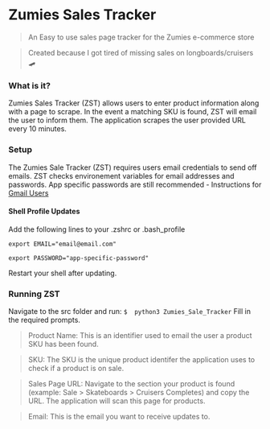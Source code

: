 # Zumies Sales Tracker

> An Easy to use sales page tracker for the Zumies e-commerce store

> Created because I got tired of missing sales on longboards/cruisers 🛹

### What is it?
Zumies Sales Tracker (ZST) allows users to enter product information along with a page to scrape. In the event a matching SKU is found, ZST will email the user to inform them. The application scrapes the user provided URL every 10 minutes.

### Setup

The Zumies Sale Tracker (ZST) requires users email credentials to send off emails. ZST checks environement variables for email addresses and passwords. App specific passwords are still recommended - Instructions for [Gmail Users](https://support.google.com/accounts/answer/185833?hl=en)

#### Shell Profile Updates
Add the following lines to your .zshrc or .bash_profile
```
export EMAIL="email@email.com"
```
```
export PASSWORD="app-specific-password"
```
Restart your shell after updating.

### Running ZST
Navigate to the src folder and run:
`$  python3 Zumies_Sale_Tracker`
Fill in the required prompts.
> Product Name: This is an identifier used to email the user a product SKU has been found.

> SKU: The SKU is the unique product identifer the application uses to check if a product is on sale.

> Sales Page URL: Navigate to the section your product is found (example: Sale > Skateboards > Cruisers Completes) and copy the URL. The application will scan this page for products.

> Email: This is the email you want to receive updates to.
